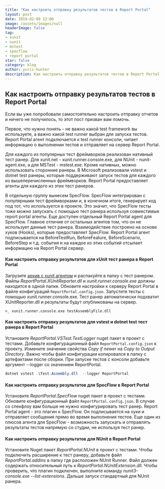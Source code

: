 ```yaml
---
title: "Как настроить отправку результатов тестов в Report Portal"
layout: post
date: 2019-02-09 12:00
image: /assets/images/null
headerImage: false
tag:
- xunit
- nunit
- mstest
- specflow
- report portal
star: false
category: blog
author: yurii-hunter
description: Как настроить отправку результатов тестов в Report Portal
---
```

## Как настроить отправку результатов тестов в Report Portal
Если вы уже попробовали самостоятельно настроить отправку отчетов и ничего не получилось, то этот пост призван вам помочь.

Первое, что нужно понять - не важно какой test framework вы используете, а важно какой test runner выбран для запуска тестов. Report Portal агент подключается к test runner консоли, читает информацию о выполнении тестов и отправляет на сервер Report Portal.

Для каждого из популярных тест фреймворков реализован нативный тест ранер. Для xunit.net - xunit.runner.console.exe, для NUnit - nunit-agent.exe, а для MSTest - mstest.exe. Кроме нативных, можно использовать сторонние ранеры. В Microsoft реализовали vstest и dotnet test ранеры, которые поддерживают запуск тестов для каждого из вышеперечисленных фреймворков. Report Portal предоставляет агенты для каждого из этих тест ранеров.

В отдельную группу вынесем SpecFlow. SpecFlow интегрирован с популярными тест фреймворками и, в конечном итоге, генерирует код под тот, что используется в проекте. Это значит, что SpecFlow тесты тоже можно запускать с помощью тест ранера используя совместимые report portal агенты. Еще доступен отдельный Report Portal agent для SpecFlow. Главное отличие от остальных агентов том, что он не использует данные тест ранера. Взаимодействие построено на основе хуков (Hooks), которые предоставляет SpecFlow. Report Portal агент подписывается на BeforeTestRun, BeforeFeature, BeforeScenario, BeforeStep и т.д. события и на каждое из этих событий отсылает информацию на Report Portal сервер.

#### Как настроить отправку результатов для xUnit тест ранера в Report Portal
Загрузите [архив с xunit агентом](https://github.com/reportportal/agent-net-xunit/releases) и распакуйте в папку с тест ранером. Файлы _ReportPortal.XUnitReporter.dll_ и _xunit.runner.console.exe_ должны находится в одной папке. Обновите настройки к серверу Report Portal в файле конфигураций `ReportPortal.config.json`. Запустите тесты с помощью xunit.runner.console.exe. Тест ранер автоматически подхватит XUnitReporter.dll и результаты будут опубликованы на сервер.
```Batchfile
>_ xunit.runner.console.exe testAssemblyFile.dll
```

#### Как настроить отправку результатов для vstest и dotnet test тест ранера в Report Portal
Установите _ReportPortal.VSTest.TestLogger_ nuget пакет в проект с тестами. Добавьте конфигурационный файл `ReportPortal.config.json` к проекту. Измените значение свойства _Copy if newer_ на _Copy to Output Directory_. Важно чтобы файл конфигурации копировался в папку с артефактами после сборки. При запуске тестов с консоли добавьте аргумент --logger со значением ReportPortal.
```powershell
dotnet vstest .\Test.Assembly.dll  --logger ReportPortal
```

#### Как настроить отправку результатов для SpecFlow в Report Portal
Установите _ReportPortal.SpecFlow_ nuget пакет в проект с тестами. Обновите конфигурационный файл `ReportPortal.config.json`. В случае со спекфлоу вам больше не нужно конфигурировать тест ранер. Report Portal agent - это плагин к SpecFlow. Он подписывается на хуки и отправляет сообщения прямо во время выполнения тестов. Еще один из плюсов агента для SpecFlow - возможность запускать и отправлять результаты тестов напрямую со студии, не используя тест ранер.

#### Как настроить отправку результатов для NUnit в Report Portal
Установите Nuget пакет _ReportPortal.NUnit_ в проект с тестами. Чтобы подключить расширение к тест ранеру, добавьте файл _ReportPortal.addins_ в папку где расположен NUnit Runner. Файл должен содержать относительный путь к _ReportPortal.NUnitExtension.dll_. Чтобы проверить, что плагин подключен, выполните команду _nunit3-console.exe --list-extensions_. Дальше запуск стандартный для NUnit ранера.